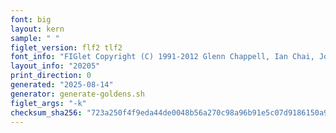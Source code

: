 ```yaml
---
font: big
layout: kern
sample: " "
figlet_version: flf2 tlf2
font_info: "FIGlet Copyright (C) 1991-2012 Glenn Chappell, Ian Chai, John Cowan,"
layout_info: "20205"
print_direction: 0
generated: "2025-08-14"
generator: generate-goldens.sh
figlet_args: "-k"
checksum_sha256: "723a250f4f9eda44de0048b56a270c98a96b91e5c07d9186150a93f6f6040323"
---
```


```text
 
 
 
 
 
 
 
 
```
